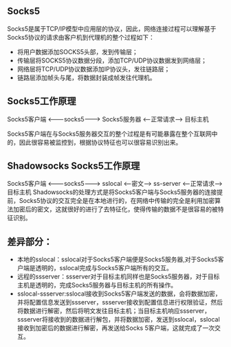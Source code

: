 ## Socks5
Socks5是属于TCP/IP模型中应用层的协议，因此，网络连接过程可以理解基于Socks5协议的请求由客户机到代理机的整个过程如下：
* 将用户数据添加SOCKS5头部，发到传输层；
* 传输层将SOCKS5协议数据分段，添加TCP/UDP协议数据发到网络层；
* 网络层将TCP/UDP协议数据添加IP协议头，发往链路层；
* 链路层添加帧头与尾，将数据封装成帧发往代理机。

## Socks5工作原理
Socks5客户端 <---socks5---> Socks5服务器 <—正常请求—> 目标主机

Socks5客户端在与Socks5服务器交互的整个过程是有可能暴露在整个互联网中的，因此很容易被监控到，根据协议特征也可以很容易识别出来。

## Shadowsocks Socks5工作原理
Socks5客户端 <---socks5---> sslocal <–密文–> ss-server <—正常请求—> 目标主机
Shadowsocks的处理方式是将Socks5客户端与Socks5服务器的连接提前，Socks5协议的交互完全是在本地进行的，在网络中传输的完全是利用加密算法加密后的密文，这就很好的进行了去特征化，使得传输的数据不是很容易的被特征识别。

## 差异部分：
* 本地的sslocal：sslocal对于Socks5客户端便是Socks5服务器,对于Socks5客户端是透明的，sslocal完成与Socks5客户端所有的交互。
* 远程的ssserver：ssserver对于目标主机同样也是Socks5服务器，对于目标主机是透明的，完成Socks5服务器与目标主机的所有操作。
* sslocal-ssserver:sslocal接收到Socks5客户端发送的数据，会将数据加密，并将配置信息发送到ssserver，ssserver接收到配置信息进行权限验证，然后将数据进行解密，然后将明文发往目标主机；当目标主机响应ssserver，ssserver将接收到的数据进行解包，并将数据加密，发送到sslocal，sslocal接收到加密后的数据进行解密，再发送给Socks 5客户端，这就完成了一次交互。

